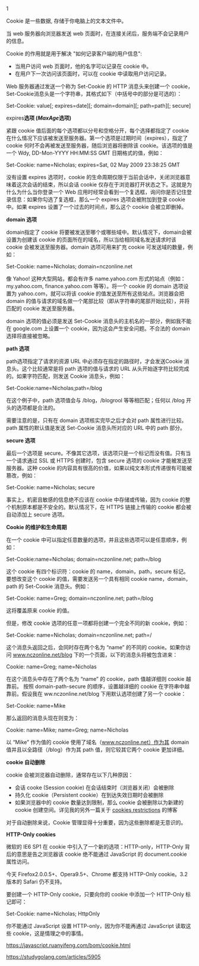 1

Cookie 是一些数据, 存储于你电脑上的文本文件中。

当 web 服务器向浏览器发送 web 页面时，在连接关闭后，服务端不会记录用户的信息。

Cookie 的作用就是用于解决 "如何记录客户端的用户信息":

- 当用户访问 web 页面时，他的名字可以记录在 cookie 中。
- 在用户下一次访问该页面时，可以在 cookie 中读取用户访问记录。





Web 服务器通过发送一个称为 Set-Cookie 的 HTTP 消息头来创建一个 cookie，Set-Cookie消息头是一个字符串，其格式如下（中括号中的部分是可选的）：

Set-Cookie: value[; expires=date][; domain=domain][; path=path][; secure]





expires**选项 (***MaxAge***选项)**



紧跟 cookie 值后面的每个选项都以分号和空格分开，每个选择都指定了 cookie 在什么情况下应该被发送至服务器。第一个选项是过期时间（expires），指定了 cookie 何时不会再被发送至服务器，随后浏览器将删除该 cookie。该选项的值是一个 Wdy, DD-Mon-YYYY HH:MM:SS GMT 日期格式的值，例如：

Set-Cookie: name=Nicholas; expires=Sat, 02 May 2009 23:38:25 GMT



没有设置 expires 选项时，cookie 的生命周期仅限于当前会话中，关闭浏览器意味着这次会话的结束，所以会话 cookie 仅存在于浏览器打开状态之下。这就是为什么为什么当你登录一个 Web 应用时经常会看到一个复选框，询问你是否记住登录信息：如果你勾选了复选框，那么一个 expires 选项会被附加到登录 cookie 中。如果 expires 设置了一个过去的时间点，那么这个 cookie 会被立即删掉。





**domain 选项**

domain指定了 cookie 将要被发送至哪个或哪些域中。默认情况下，domain会被设置为创建该 cookie 的页面所在的域名，所以当给相同域名发送请求时该 cookie 会被发送至服务器。domain 选项可用来扩充 cookie 可发送域的数量，例如：

Set-Cookie: name=Nicholas; domain=nczonline.net



像 Yahoo! 这种大型网站，都会有许多 name.yahoo.com 形式的站点（例如：my.yahoo.com, finance.yahoo.com 等等）。将一个 cookie 的 domain 选项设置为 yahoo.com，就可以将该 cookie 的值发送至所有这些站点。浏览器会把 domain 的值与请求的域名做一个尾部比较（即从字符串的尾部开始比较），并将匹配的 cookie 发送至服务器。

domain 选项的值必须是发送 Set-Cookie 消息头的主机名的一部分，例如我不能在 google.com 上设置一个 cookie，因为这会产生安全问题。不合法的 domain 选择将直接被忽略。



**path 选项**



path选项指定了请求的资源 URL 中必须存在指定的路径时，才会发送Cookie 消息头。这个比较通常是将 path 选项的值与请求的 URL 从头开始逐字符比较完成的。如果字符匹配，则发送 Cookie 消息头，例如：

Set-Cookie:name=Nicholas;path=/blog

在这个例子中，path 选项值会与 /blog，/blogrool 等等相匹配；任何以 /blog 开头的选项都是合法的。

需要注意的是，只有在 domain 选项核实完毕之后才会对 path 属性进行比较。path 属性的默认值是发送 Set-Cookie 消息头所对应的 URL 中的 path 部分。







**secure 选项**

最后一个选项是 secure。不像其它选项，该选项只是一个标记而没有值。只有当一个请求通过 SSL 或 HTTPS 创建时，包含 secure 选项的 cookie 才能被发送至服务器。这种 cookie 的内容具有很高的价值，如果以纯文本形式传递很有可能被篡改，例如：

Set-Cookie: name=Nicholas; secure

事实上，机密且敏感的信息绝不应该在 cookie 中存储或传输，因为 cookie 的整个机制原本都是不安全的。默认情况下，在 HTTPS 链接上传输的 cookie 都会被自动添加上 secure 选项。



**Cookie 的维护和生命周期**



在一个 cookie 中可以指定任意数量的选项，并且这些选项可以是任意顺序，例如：

Set-Cookie:name=Nicholas; domain=nczonline.net; path=/blog

这个 cookie 有四个标识符：cookie 的 name，domain，path，secure 标记。要想改变这个 cookie 的值，需要发送另一个具有相同 cookie name，domain，path 的 Set-Cookie 消息头。例如：

Set-Cookie: name=Greg; domain=nczonline.net; path=/blog

这将覆盖原来 cookie 的值。





但是，修改 cookie 选项的任意一项都将创建一个完全不同的新 cookie，例如：

Set-Cookie: name=Nicholas; domain=nczonline.net; path=/

这个消息头返回之后，会同时存在两个名为 “name” 的不同的 cookie。如果你访问 www.nczonline.net/blog 下的一个页面，以下的消息头将被包含进来：

Cookie: name=Greg; name=Nicholas

在这个消息头中存在了两个名为 “name” 的 cookie，path 值越详细则 cookie 越靠前。 按照 domain-path-secure 的顺序，设置越详细的 cookie 在字符串中越靠前。假设我在 ww.nczonline.net/blog 下用默认选项创建了另一个 cookie：

Set-Cookie: name=Mike

那么返回的消息头现在则变为：

Cookie: name=Mike; name=Greg; name=Nicholas

以 “Mike” 作为值的 cookie 使用了域名（www.nczonline.net）作为其 domain 值并且以全路径（/blog）作为其 path 值，则它较其它两个 cookie 更加详细。





**cookie 自动删除**



cookie 会被浏览器自动删除，通常存在以下几种原因：

- 会话 cooke (Session cookie) 在会话结束时（浏览器关闭）会被删除
- 持久化 cookie（Persistent cookie）在到达失效日期时会被删除
- 如果浏览器中的 cookie 数量达到限制，那么 cookie 会被删除以为新建的 cookie 创建空间。详见我的另外一篇关于 [cookies restrictions](http://www.nczonline.net/blog/2008/05/17/browser--restrictions/) 的博客

对于自动删除来说，Cookie 管理显得十分重要，因为这些删除都是无意识的。





**HTTP-Only cookies**



微软的 IE6 SP1 在 cookie 中引入了一个新的选项：HTTP-only，HTTP-Only 背后的意思是告之浏览器该 cookie 绝不能通过 JavaScript 的 document.cookie 属性访问。

今天 Firefox2.0.0.5+、Opera9.5+、Chrome 都支持 HTTP-Only cookie。3.2 版本的 Safari 仍不支持。

要创建一个 HTTP-Only cookie，只要向你的 cookie 中添加一个 HTTP-Only 标记即可：

Set-Cookie: name=Nicholas; HttpOnly



你不能通过 JavaScript 设置 HTTP-only，因为你不能再通过 JavaScript 读取这些 cookie，这是情理之中的事情。







https://javascript.ruanyifeng.com/bom/cookie.html

https://studygolang.com/articles/5905